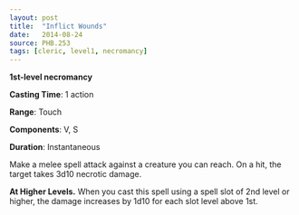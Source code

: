 ```yaml
---
layout: post
title:  "Inflict Wounds"
date:   2014-08-24
source: PHB.253
tags: [cleric, level1, necromancy]
---
```


**1st-level necromancy**

**Casting Time**: 1 action

**Range**: Touch

**Components**: V, S

**Duration**: Instantaneous

Make a melee spell attack against a creature you can
reach. On a hit, the target takes 3d10 necrotic damage.

**At Higher Levels.** When you cast this spell using a
spell slot of 2nd level or higher, the damage increases by
1d10 for each slot level above 1st.